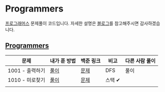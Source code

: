 # Programmers

[프로그래머스](https://programmers.co.kr/learn/challenges) 문제풀이 코드입니다.
 자세한 설명은 [블로그](https://velog.io/@letgodchan0/series/%ED%94%84%EB%A1%9C%EA%B7%B8%EB%9E%98%EB%A8%B8%EC%8A%A4)를 참고해주시면 감사하겠습니다.

## [Programmers](https://programmers.co.kr/learn/challenges)



| 문제            | 내가 푼 방법      | 백준 링크                                    | 비고   | 다른 사람 풀이 |
| --------------- | ----------------- | -------------------------------------------- | ------ | -------------- |
| 1001 - 출력하기 | [풀이](./1001.py) | [문제](https://www.acmicpc.net/problem/1001) | DFS    | 풀이           |
| 1010 - 미로찾기 | [풀이](./1010.py) | [문제](https://www.acmicpc.net/problem/1010) | 스택 ✔ |                |
|                 |                   |                                              |        |                |
